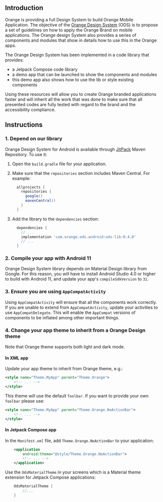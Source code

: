 ## Introduction

Orange is providing a full Design System to build Orange Mobile Application. The objective of the [Orange Design System](https://system.design.orange.com/0c1af118d/p/019ecc-android/) (ODS) is to propose a set of guidelines on how to apply the Orange Brand on mobile applications. The Orange design System also provides a series of components and modules that show in details how to use this in the Orange apps.

The Orange Design System has been implemented in a code library that provides:
- a Jetpack Compose code library
- a demo app that can be launched to show the components and modules
- this demo app also shows how to use the lib or style existing components

Using these resources will allow you to create Orange branded applications faster and will inherit all the work that was done to make sure that all presented codes are fully tested with regard to the brand and the accessibility compliance.

## Instructions

### 1. Depend on our library

Orange Design System for Android is available through [JitPack](https://jitpack.io/) Maven
Repository. To use it:

1. Open the `build.gradle` file for your application.
2. Make sure that the `repositories` section includes Maven Central. For example:

   ```groovy
     allprojects {
       repositories {
         google()
         mavenCentral()
       }
     }
   ```

3. Add the library to the `dependencies` section:

   ```groovy
     dependencies {
       // ...
       implementation 'com.orange.ods.android:ods-lib:0.4.0'
       // ...
     }
   ```

### 2. Compile your app with Android 11

Orange Design System library depends on Material Design library from Google. For this reason, you
will have to install Android Studio 4.0 or higher to build with Android 11, and update your
app's `compileSdkVersion` to `31`.

### 3. Ensure you are using `AppCompatActivity`

Using `AppCompatActivity` will ensure that all the components work correctly. If you are unable to
extend from `AppCompatActivity`, update your activities to use
`AppCompatDelegate`. This will enable the `AppCompat` versions of components to be inflated among
other important things.

### 4. Change your app theme to inherit from a Orange Design theme

Note that Orange theme supports both light and dark mode.

#### In XML app

Update your app theme to inherit from Orange theme, e.g.:
```xml
<style name="Theme.MyApp" parent="Theme.Orange">
    <!-- ... -->
</style>
```

This theme will use the default `Toolbar`. If you want to provide your own `Toolbar` please use:
```xml
<style name="Theme.MyApp" parent="Theme.Orange.NoActionBar">
    <!-- ... -->
</style>
```

#### In Jetpack Compose app

In the `Manifest.xml` file, add `Theme.Orange.NoActionBar` to your application:
```xml
    <application
        android:theme="@style/Theme.Orange.NoActionBar">
        <!-- ... -->
    </application>
```

Use the `OdsMaterialTheme` in your screens which is a Material theme extension for Jetpack Compose applications:
```kotlin
    OdsMaterialTheme {
        //...
    }
```
